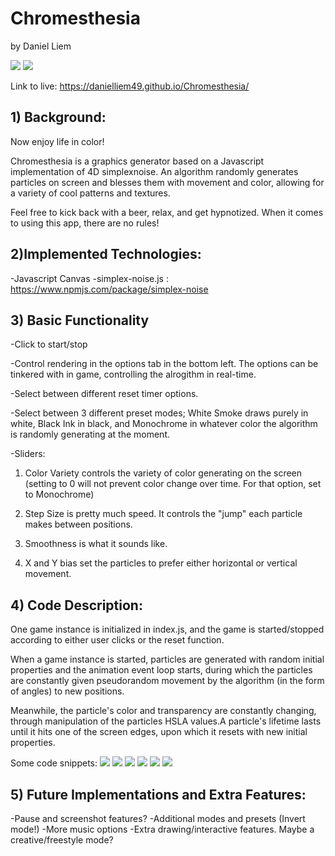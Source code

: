 
# Chromesthesia
by Daniel Liem

![](/assets/startpage.png)
![](/assets/startpage2.jpg)


Link to live: https://danielliem49.github.io/Chromesthesia/




## 1) Background:

Now enjoy life in color!

Chromesthesia is a graphics generator based on a Javascript implementation of 4D simplexnoise. An algorithm randomly generates particles on screen and blesses them with movement and color, allowing for a variety of cool patterns and textures.

Feel free to kick back with a beer, relax, and get hypnotized. When it comes to using this app, there are no rules!




## 2)Implemented Technologies:

-Javascript Canvas
-simplex-noise.js : https://www.npmjs.com/package/simplex-noise




## 3) Basic Functionality

-Click to start/stop

-Control rendering in the options tab in the bottom left. The options can be tinkered with in game, controlling the alrogithm in real-time.

-Select between different reset timer options.

-Select between 3 different preset modes; White Smoke draws purely in white, Black Ink in black, and Monochrome in whatever color the algorithm is randomly generating at the moment.

-Sliders:

1) Color Variety controls the variety of color generating on the screen (setting to 0 will not prevent color change over time. For that option, set to Monochrome)

2) Step Size is pretty much speed.  It controls the "jump" each particle makes between positions.

3) Smoothness is what it sounds like.

4) X and Y bias set the particles to prefer either horizontal or vertical movement.




## 4) Code Description:

One game instance is initialized in index.js, and the game is started/stopped according to either user clicks or the reset function.

When a game instance is started, particles are generated with random initial properties and the animation event loop starts, during which the particles are constantly given pseudorandom movement by the algorithm (in the form of angles) to new positions. 

Meanwhile, the particle's color and transparency are constantly changing, through manipulation of the particles HSLA values.A particle's lifetime lasts until it hits one of the screen edges, upon which it resets with new initial properties. 

Some code snippets:
![](/assets/codeSnippet1.png)
![](/assets/codeSnippet2.png)
![](/assets/codeSnippet3.png)
![](/assets/codeSnippet4.png)
![](/assets/codeSnippet5.png)
![](/assets/codeSnippet6.png)



## 5) Future Implementations and Extra Features:

-Pause and screenshot features?
-Additional modes and presets (Invert mode!)
-More music options
-Extra drawing/interactive features. Maybe a creative/freestyle mode?







